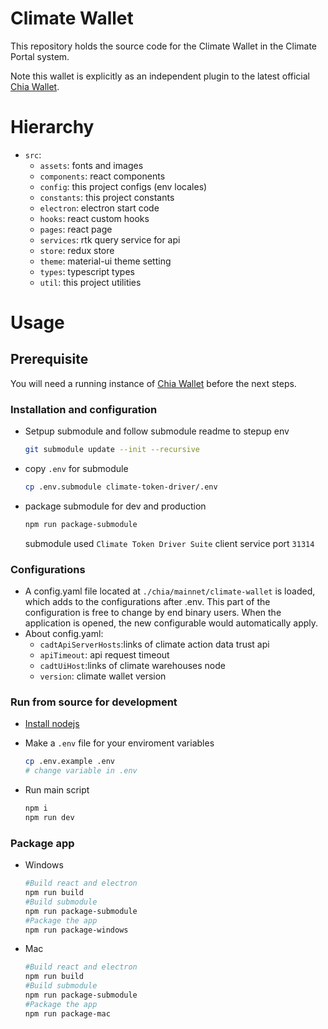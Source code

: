 # Climate Wallet

This repository holds the source code for the Climate Wallet in the Climate Portal system.

Note this wallet is explicitly as an independent plugin to the latest official [Chia Wallet](https://www.chia.net/downloads/).

# Hierarchy

- `src`:
  - `assets`: fonts and images
  - `components`: react components
  - `config`: this project configs (env locales)
  - `constants`: this project constants
  - `electron`: electron start code
  - `hooks`: react custom hooks
  - `pages`: react page
  - `services`: rtk query service for api
  - `store`: redux store
  - `theme`: material-ui theme setting
  - `types`: typescript types
  - `util`: this project utilities

# Usage

## Prerequisite

You will need a running instance of [Chia Wallet](https://www.chia.net/downloads/) before the next steps.

### Installation and configuration

- Setpup submodule and follow submodule readme to stepup env

  ```sh
  git submodule update --init --recursive
  ```

- copy `.env` for submodule
  ```sh
  cp .env.submodule climate-token-driver/.env
  ```
- package submodule for dev and production

  ```sh
  npm run package-submodule
  ```

  submodule used `Climate Token Driver Suite` client service port `31314`

### Configurations

- A config.yaml file located at `./chia/mainnet/climate-wallet` is loaded, which adds to the configurations after .env. This part of the configuration is free to change by end binary users. When the application is opened, the new configurable would automatically apply.
- About config.yaml:
  - `cadtApiServerHosts`:links of climate action data trust api
  - `apiTimeout`: api request timeout
  - `cadtUiHost`:links of climate warehouses node
  - `version`: climate wallet version

### Run from source for development

- [Install nodejs](https://nodejs.org/en/)

- Make a `.env` file for your enviroment variables

  ```sh
  cp .env.example .env
  # change variable in .env
  ```

- Run main script

  ```sh
  npm i
  npm run dev
  ```

### Package app

- Windows

  ```sh
  #Build react and electron
  npm run build
  #Build submodule
  npm run package-submodule
  #Package the app
  npm run package-windows

  ```

- Mac

  ```sh
  #Build react and electron
  npm run build
  #Build submodule
  npm run package-submodule
  #Package the app
  npm run package-mac
  ```
